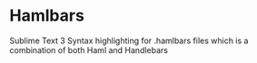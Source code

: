 Hamlbars
========

Sublime Text 3 Syntax highlighting for .hamlbars files which is a combination of both Haml and Handlebars   
